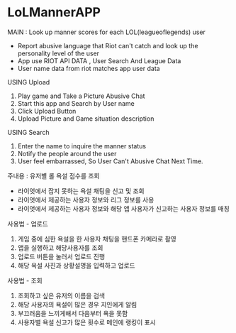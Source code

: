 # LoLMannerAPP

MAIN : Look up manner scores for each LOL(leagueoflegends) user
 - Report abusive language that Riot can't catch and look up the personality level of the user
 - App use RIOT API DATA , User Search And League Data
 - User name data from riot matches app user data

USING Upload
 1. Play game and Take a Picture Abusive Chat 
 2. Start this app and Search by User name
 3. Click Upload Button
 4. Upload Picture and Game situation description

USING Search
 1. Enter the name to inquire the manner status 
 2. Notify the people around the user
 3. User feel embarrassed, So User Can't Abusive Chat Next Time.

주내용 : 유저별 롤 욕설 점수를 조회
 - 라이엇에서 잡지 못하는 욕설 채팅을 신고 및 조회
 - 라이엇에서 제공하는 사용자 정보와 리그 정보를 사용
 - 라이엇에서 제공하는 사용자 정보와 해당 앱 사용자가 신고하는 사용자 정보를 매칭


사용법 - 업로드
 1. 게임 중에 심한 욕설을 한 사용자 채팅을 핸드폰 카메라로 촬영
 2. 앱을 실행하고 해당사용자를 조회
 3. 업로드 버튼을 눌러서 업로드 진행
 4. 해당 욕설 사진과 상황설명을 입력하고 업로드

사용법 - 조회
 1. 조회하고 싶은 유저의 이름을 검색
 2. 해당 사용자의 욕설이 많은 경우 지인에게 알림
 3. 부끄러움을 느끼게해서 다음부터 욕을 못함
 4. 사용자별 욕설 신고가 많은 횟수로 메인에 랭킹이 표시
